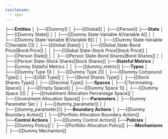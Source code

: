 ```yaml
---
cssclasses:
  - spec
---
```


├──**Entities**
│   ├──[[Dummy]]
│   ├──[[Global]]
│   ├──[[Person]]
├──**State**
│   ├──[[Dummy State]]
│   │   ├──[[Dummy State-Variable A\|Variable A]]
│   │   ├──[[Dummy State-Variable B\|Variable B]]
│   │   ├──[[Dummy State-Variable C\|Variable C]]
│   ├──[[Global State]]
│   │   ├──[[Global State-Bond Price\|Bond Price]]
│   │   ├──[[Global State-Stock Price\|Stock Price]]
│   ├──[[Person State]]
│   │   ├──[[Person State-Bond Shares\|Bond Shares]]
│   │   ├──[[Person State-Stock Shares\|Stock Shares]]
├──**Stateful Metrics**
│   ├──Dummy Stateful Metrics
│   │   ├──[[dummy_metric]]
├──**Types**
│   ├──[[Dummy Type 1]]
│   ├──[[Dummy Type 2]]
│   ├──[[Dummy Compound Type]]
│   ├──[[USD Type]]
│   ├──[[Bond Shares Type]]
│   ├──[[Stock Shares Type]]
│   ├──[[Decimal Type]]
├──**Spaces**
│   ├──[[Terminating Space]]
│   ├──[[Empty Space]]
│   ├──[[Dummy Space 1]]
│   ├──[[Dummy Space 2]]
│   ├──[[Investment Allocation Percentage Space]]
│   ├──[[Investment Allocation Space]]
├──**Parameters**
│   ├──Dummy Parameter Set
│   │   ├──[[dummy_parameter]]
│   │   ├──[[dummy_parameter2]]
├──**Boundary Actions**
│   ├──[[Dummy Boundary Action]]
│   ├──[[Portfolio Allocation Boundary Action]]
├──**Control Actions**
│   ├──[[Dummy Control Action]]
├──**Policies**
│   ├──[[Dummy Policy]]
│   ├──[[Portfolio Allocation Policy]]
├──**Mechanisms**
│   ├──[[Dummy Mechanism]]
